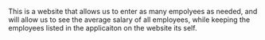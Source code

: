 This is a website that allows us to enter as many empolyees as needed, and will allow us to see the average salary of all employees, while keeping the employees listed in the applicaiton on the website its self. 
